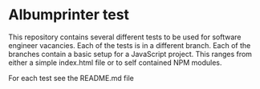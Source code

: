 # Albumprinter test

This repository contains several different tests to be used for software engineer
vacancies. Each of the tests is in a different branch. Each of the branches contain
a basic setup for a JavaScript project. This ranges from either a simple index.html file
or to self contained NPM modules.

For each test see the README.md file